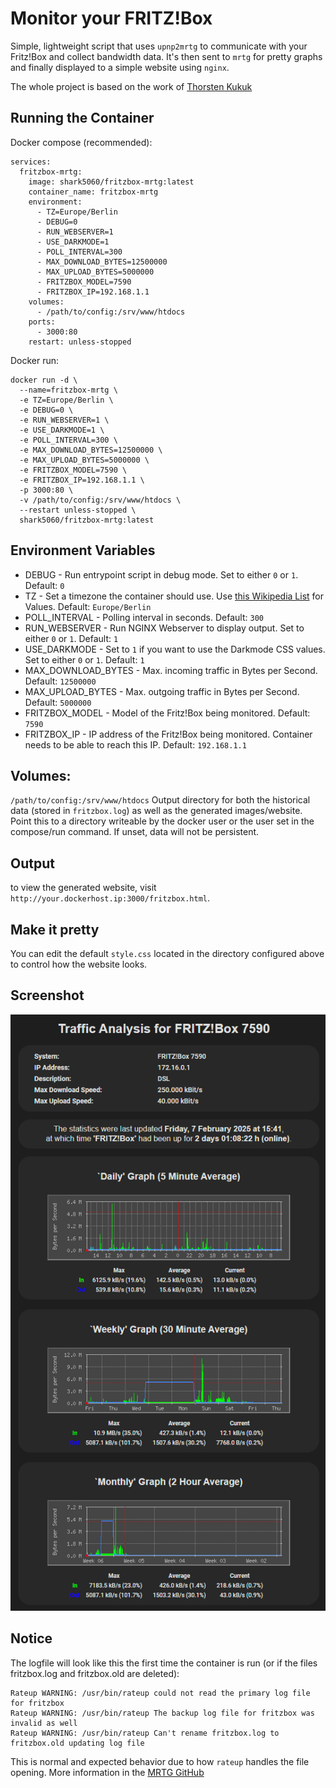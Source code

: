 # Monitor your FRITZ!Box

Simple, lightweight script that uses `upnp2mrtg` to communicate with your
Fritz!Box and collect bandwidth data. It's then sent to `mrtg` for pretty
graphs and finally displayed to a simple website using `nginx`.

The whole project is based on the work of [Thorsten Kukuk](https://github.com/thkukuk/fritzbox-monitoring/)

## Running the Container

Docker compose (recommended):
```
services:
  fritzbox-mrtg:
    image: shark5060/fritzbox-mrtg:latest
    container_name: fritzbox-mrtg
    environment:
      - TZ=Europe/Berlin
	  - DEBUG=0
	  - RUN_WEBSERVER=1
	  - USE_DARKMODE=1
	  - POLL_INTERVAL=300
	  - MAX_DOWNLOAD_BYTES=12500000
	  - MAX_UPLOAD_BYTES=5000000
	  - FRITZBOX_MODEL=7590
	  - FRITZBOX_IP=192.168.1.1
    volumes:
      - /path/to/config:/srv/www/htdocs
    ports:
      - 3000:80
    restart: unless-stopped
```

Docker run:
```
docker run -d \
  --name=fritzbox-mrtg \
  -e TZ=Europe/Berlin \
  -e DEBUG=0 \
  -e RUN_WEBSERVER=1 \
  -e USE_DARKMODE=1 \
  -e POLL_INTERVAL=300 \
  -e MAX_DOWNLOAD_BYTES=12500000 \
  -e MAX_UPLOAD_BYTES=5000000 \
  -e FRITZBOX_MODEL=7590 \
  -e FRITZBOX_IP=192.168.1.1 \
  -p 3000:80 \
  -v /path/to/config:/srv/www/htdocs \
  --restart unless-stopped \
  shark5060/fritzbox-mrtg:latest
```

## Environment Variables

- DEBUG           		- Run entrypoint script in debug mode. Set to either `0` or `1`. Default: `0`
- TZ                    - Set a timezone the container should use. Use [this Wikipedia List](https://en.wikipedia.org/wiki/List_of_tz_database_time_zones) for Values. Default: `Europe/Berlin`
- POLL_INTERVAL 		- Polling interval in seconds. Default: `300`
- RUN_WEBSERVER   		- Run NGINX Webserver to display output. Set to either `0` or `1`. Default: `1`
- USE_DARKMODE			- Set to `1` if you want to use the Darkmode CSS values. Set to either `0` or `1`. Default: `1`
- MAX_DOWNLOAD_BYTES 	- Max. incoming traffic in Bytes per Second. Default: `12500000`
- MAX_UPLOAD_BYTES      - Max. outgoing traffic in Bytes per Second. Default: `5000000`
- FRITZBOX_MODEL        - Model of the Fritz!Box being monitored. Default: `7590`
- FRITZBOX_IP           - IP address of the Fritz!Box being monitored. Container needs to be able to reach this IP. Default: `192.168.1.1`

## Volumes:

`/path/to/config:/srv/www/htdocs`
Output directory for both the historical data (stored in `fritzbox.log`) as well as the generated images/website.
Point this to a directory writeable by the docker user or the user set in the compose/run command.
If unset, data will not be persistent.

## Output

to view the generated website, visit `http://your.dockerhost.ip:3000/fritzbox.html`.

## Make it pretty

You can edit the default `style.css` located in the directory configured above to control how the website looks.

## Screenshot

![Screenshot](screenshot.png)

## Notice

The logfile will look like this the first time the container is run (or if the files fritzbox.log and fritzbox.old are deleted):
```
Rateup WARNING: /usr/bin/rateup could not read the primary log file for fritzbox
Rateup WARNING: /usr/bin/rateup The backup log file for fritzbox was invalid as well
Rateup WARNING: /usr/bin/rateup Can't rename fritzbox.log to fritzbox.old updating log file
```
This is normal and expected behavior due to how `rateup` handles the file opening. More information in the [MRTG GitHub](https://github.com/oetiker/mrtg/blob/master/src/src/rateup.c#L1328)
